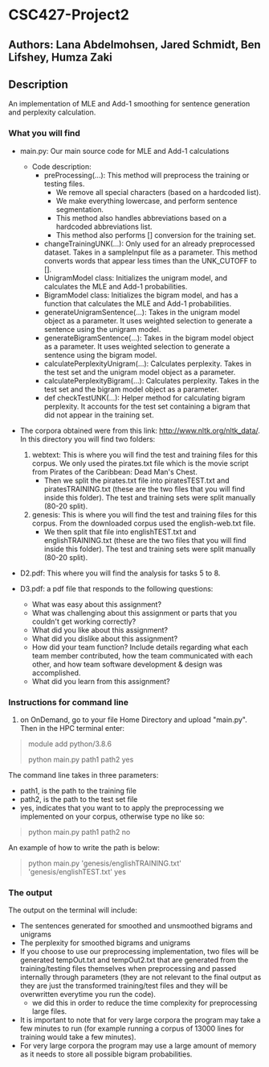 # CSC427-Project2 
## Authors: Lana Abdelmohsen, Jared Schmidt, Ben Lifshey, Humza Zaki
## Description 
An implementation of MLE and Add-1 smoothing for sentence generation and perplexity calculation. 
### What you will find  
- main.py: Our main source code for MLE and Add-1 calculations
    - Code description:
      - preProcessing(...): This method will preprocess the training or testing files. 
        - We remove all special characters (based on a hardcoded list).
        - We make everything lowercase, and perform sentence segmentation. 
        - This method also handles abbreviations based on a hardcoded abbreviations list.
        - This method also performs [<UNK>] conversion for the training set.
      - changeTrainingUNK(...): Only used for an already preprocessed dataset. Takes in a sampleInput file as a parameter. This method converts words that appear less times than the UNK_CUTOFF to [<UNK>].
      - UnigramModel class: Initializes the unigram model, and calculates the MLE and Add-1 probabilities.
      - BigramModel class: Initializes the bigram model, and has a function that calculates the MLE and Add-1 probabilities. 
      - generateUnigramSentence(...): Takes in the unigram model object as a parameter. It uses weighted selection to generate a sentence using the unigram model.
      - generateBigramSentence(...): Takes in the bigram model object as a parameter. It uses weighted selection to generate a sentence using the bigram model.
      - calculatePerplexityUnigram(...): Calculates perplexity. Takes in the test set and the unigram model object as a parameter.
      - calculatePerplexityBigram(...): Calculates perplexity. Takes in the test set and the bigram model object as a parameter. 
      - def checkTestUNK(...): Helper method for calculating bigram perplexity. It accounts for the test set containing a bigram that did not appear in the training set. 

- The corpora obtained were from this link: http://www.nltk.org/nltk_data/. In this directory you will find two folders: 
  1. webtext: This is where you will find the test and training files for this corpus. We only used the pirates.txt file which is the movie script from Pirates of the Caribbean: Dead Man's Chest. 
        - Then we split the pirates.txt file into piratesTEST.txt and piratesTRAINING.txt (these are the two files that you will find inside this folder). The test and training sets were split manually (80-20 split).
  2. genesis: This is where you will find the test and training files for this corpus. From the downloaded corpus used the english-web.txt file. 
        - We then split that file into englishTEST.txt and englishTRAINING.txt (these are the two files that you will find inside this folder). The test and training sets were split manually (80-20 split). 

- D2.pdf: This where you will find the analysis for tasks 5 to 8. 
 
- D3.pdf: a pdf file that responds to the following questions: 
    - What was easy about this assignment?
    - What was challenging about this assignment or parts that you couldn't get working correctly?
    - What did you like about this assignment?
    - What did you dislike about this assignment?
    - How did your team function? Include details regarding what each team
      member contributed, how the team communicated with each other, and
      how team software development & design was accomplished. 
    - What did you learn from this assignment?

### Instructions for command line 

1. on OnDemand, go to your file Home Directory and upload "main.py". Then in the HPC terminal enter: 
>
> module add python/3.8.6
> 
> python main.py path1 path2 yes 
>

The command line takes in three parameters: 
- path1, is the path to the training file
- path2, is the path to the test set file
- yes, indicates that you want to to apply the preprocessing we implemented on your corpus, otherwise type no like so:

>
> python main.py path1 path2 no
>
>

An example of how to write the path is below: 
>
> python main.py 'genesis/englishTRAINING.txt' 
'genesis/englishTEST.txt' yes  
>
>

### The output
The output on the terminal will include: 
  - The sentences generated for smoothed and unsmoothed bigrams and unigrams
  - The perplexity for smoothed bigrams and unigrams
  - If you choose to use our preprocessing implementation, two files will be generated tempOut.txt and tempOut2.txt that are generated from the training/testing files themselves when preprocessing and passed internally through parameters (they are not relevant to the final output as they are just the transformed training/test files and they will be overwritten everytime you run the code).
    - we did this in order to reduce the time complexity for preprocessing large files. 
  - It is important to note that for very large corpora the program may take a few minutes to run (for example running a corpus of 13000 lines for training would take a few minutes).
  - For very large corpora the program may use a large amount of memory as it needs to store all possible bigram probabilities. 
